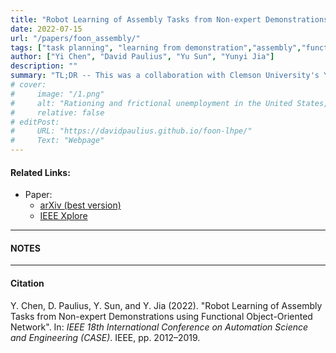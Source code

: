```yaml
---
title: "Robot Learning of Assembly Tasks from Non-expert Demonstrations using Functional Object-Oriented Network" 
date: 2022-07-15
url: "/papers/foon_assembly/"
tags: ["task planning", "learning from demonstration","assembly","functional object-oriented networks", "FOON"]
author: ["Yi Chen", "David Paulius", "Yu Sun", "Yunyi Jia"]
description: "" 
summary: "TL;DR -- This was a collaboration with Clemson University's Yunyi Jia and Yi Chen, who were interested in using FOONs for representing assembly tasks. They successfully utilized and adapted a FOON to robotic assembly execution." 
# cover:
#     image: "/1.png"
#     alt: "Rationing and frictional unemployment in the United States, 1964–2009"
#     relative: false
# editPost:
#     URL: "https://davidpaulius.github.io/foon-lhpe/"
#     Text: "Webpage"
---
```


#### Related Links:

+ Paper: 
  + [arXiv (best version)](https://arxiv.org/abs/1905.00502)
  + [IEEE Xplore](https://ieeexplore.ieee.org/abstract/document/9561680/)

---

#### NOTES


---

#### Citation

Y. Chen, D. Paulius, Y. Sun, and Y. Jia (2022). "Robot Learning of Assembly Tasks from Non-expert Demonstrations using Functional Object-Oriented Network". In: *IEEE 18th International Conference on Automation Science and Engineering (CASE)*. IEEE, pp. 2012–2019.